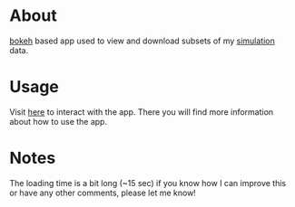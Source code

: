 # About
[bokeh](https://bokeh.pydata.org) based app used to view and download subsets of my [simulation](http://localgroup.ps.uci.edu/phat-elvis) data.

# Usage
Visit [here](http://localgroup.ps.uci.edu/pelvis/catalog-viewer) to interact with the app. There you will find more information about how to use the app.

# Notes
The loading time is a bit long (~15 sec) if you know how I can improve this or have any other comments, please let me know!

